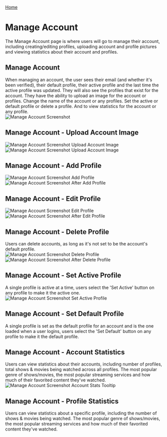 [Home](../README.md)
# Manage Account
The Manage Account page is where users will go to manage their account, including creating/editing profiles, uploading account and profile pictures and viewing statistics about their account and profiles.<br>

## Manage Account
When managing an account, the user sees their email (and whether it's been verified), their default profile, their active profile and the last time the active profile was updated. They will also see the profiles that exist for the account. They have the ability to upload an image for the account or profiles. Change the name of the account or any profiles. Set the active or default profile or delete a profile. And to view statistics for the account or any profile.<br>
![Manage Account Screenshot](../images/manageAccount/manage_account.png)
## Manage Account - Upload Account Image
![Manage Account Screenshot Upload Account Image](../images/manageAccount/manage_account_upload.png)
![Manage Account Screenshot Upload Account Image](../images/manageAccount/manage_account_upload_after.png)
## Manage Account - Add Profile
![Manage Account Screenshot Add Profile](../images/manageAccount/manage_account_add.png)
![Manage Account Screenshot After Add Profile](../images/manageAccount/manage_account_after_add.png)
## Manage Account - Edit Profile
![Manage Account Screenshot Edit Profile](../images/manageAccount/manage_account_edit.png)
![Manage Account Screenshot After Edit Profile](../images/manageAccount/manage_account_after_edit.png)
## Manage Account - Delete Profile
Users can delete accounts, as long as it's not set to be the account's default profile.<br>
![Manage Account Screenshot Delete Profile](../images/manageAccount/manage_account_delete.png)
![Manage Account Screenshot After Delete Profile](../images/manageAccount/manage_account_after_delete.png)
## Manage Account - Set Active Profile
A single profile is active at a time, users select the 'Set Active' button on any profile to make it the active one.<br>
![Manage Account Screenshot Set Active Profile](../images/manageAccount/manage_account_setActive.png)
## Manage Account - Set Default Profile
A single profile is set as the default profile for an account and is the one loaded when a user logins, users select the 'Set Default' button on any profile to make it the default profile.<br>
## Manage Account - Account Statistics
Users can view statistics about their accounts, including number of profiles, total shows & movies being watched across all profiles. The most popular genre of shows/movies, the most popular streaming services and how much of their favorited content they've watched.<br>
![Manage Account Screenshot Account Stats Tooltip](../images/manageAccount/manage_account_accountStats_tooltip.png)
## Manage Account - Profile Statistics
Users can view statistics about a specific profile, including the number of shows & movies being watched. The most popular genre of shows/movies, the most popular streaming services and how much of their favorited content they've watched.<br>
